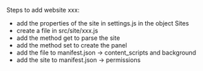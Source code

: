 Steps to add website xxx:

- add the properties of the site in settings.js in the object Sites
- create a file in src/site/xxx.js
- add the method get to parse the site
- add the method set to create the panel
- add the file to manifest.json -> content_scripts and background
- add the site to manifest.json -> permissions
